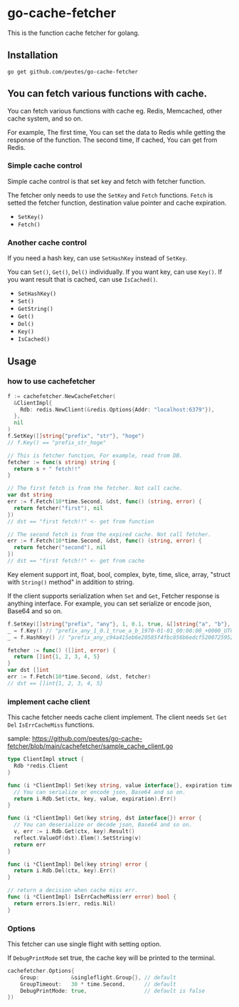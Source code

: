 # go-cache-fetcher

This is the function cache fetcher for golang.


## Installation

```
go get github.com/peutes/go-cache-fetcher
```

## You can fetch various functions with cache.

You can fetch various functions with cache eg. Redis, Memcached, other cache system, and so on.

For example, The first time, You can set the data to Redis while getting the response of the function.
The second time, If cached, You can get from Redis.


### Simple cache control

Simple cache control is that set key and fetch with fetcher function.

The fetcher only needs to use the `SetKey` and `Fetch` functions.
`Fetch` is setted the fetcher function, destination value pointer and cache expiration.  

- `SetKey()`
- `Fetch()`

### Another cache control
If you need a hash key, can use `SetHashKey` instead of `SetKey`.

You can `Set()`, `Get()`, `Del()` individually. If you want key, can use `Key()`. If you want result that is cached, can use `IsCached()`.

- `SetHashKey()`
- `Set()`
- `GetString()`
- `Get()`
- `Del()`
- `Key()`
- `IsCached()`


## Usage

### how to use cachefetcher

```go
f := cachefetcher.NewCacheFetcher(
  &ClientImpl{
    Rdb: redis.NewClient(&redis.Options{Addr: "localhost:6379"}),
  },
  nil
)
f.SetKey([]string{"prefix", "str"}, "hoge")
// f.Key() == "prefix_str_hoge"

// This is fetcher function, For example, read from DB.
fetcher := func(s string) string {
  return s + " fetch!!"
}

// The first fetch is from the fetcher. Not call cache.
var dst string
err := f.Fetch(10*time.Second, &dst, func() (string, error) {
  return fetcher("first"), nil
})
// dst == "first fetch!!" <- get from function

// The second fetch is from the expired cache. Not call fetcher.
err := f.Fetch(10*time.Second, &dst, func() (string, error) {
  return fetcher("second"), nil
})
// dst == "first fetch!!" <- get from cache

```

Key element support int, float, bool, complex, byte, time, slice, array, "struct with `String()` method" in addition to string.

If the client supports serialization when `Set` and `Get`, Fetcher response is anything interface.
For example, you can set serialize or encode json, Base64 and so on.

```go
f.SetKey([]string{"prefix", "any"}, 1, 0.1, true, &[]string{"a", "b"}, time.Unix(0, 0).In(time.UTC))
_ = f.Key() // "prefix_any_1_0.1_true_a_b_1970-01-01_00:00:00_+0000_UTC"
_ = f.HashKey() // "prefix_any_c94a415eb6e20585f4fbc856b6edcf52007259522967c4bea548515e71531663"

fetcher := func() ([]int, error) {
  return []int{1, 2, 3, 4, 5}
}
var dst []int  
err := f.Fetch(10*time.Second, &dst, fetcher)
// dst == []int{1, 2, 3, 4, 5}

```


### implement cache client

This cache fetcher needs cache client implement. The client needs `Set` `Get` `Del` `IsErrCacheMiss` functions.

sample: https://github.com/peutes/go-cache-fetcher/blob/main/cachefetcher/sample_cache_client.go

```go
type ClientImpl struct {
  Rdb *redis.Client
}

func (i *ClientImpl) Set(key string, value interface{}, expiration time.Duration) error {
  // You can serialize or encode json, Base64 and so on.
  return i.Rdb.Set(ctx, key, value, expiration).Err()
}

func (i *ClientImpl) Get(key string, dst interface{}) error {
  // You can deserialize or decode json, Base64 and so on.
  v, err := i.Rdb.Get(ctx, key).Result()
  reflect.ValueOf(dst).Elem().SetString(v)
  return err
}

func (i *ClientImpl) Del(key string) error {
  return i.Rdb.Del(ctx, key).Err()
} 

// return a decision when cache miss err.
func (i *ClientImpl) IsErrCacheMiss(err error) bool {
  return errors.Is(err, redis.Nil)
}
```

### Options

This fetcher can use single flight with setting option.

If `DebugPrintMode` set true, the cache key will be printed to the terminal.

```go
cachefetcher.Options{
	Group:          &singleflight.Group{}, // default
	GroupTimeout:   30 * time.Second,      // default
	DebugPrintMode: true,                  // default is false
})
```
